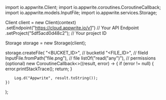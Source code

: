 import io.appwrite.Client;
import io.appwrite.coroutines.CoroutineCallback;
import io.appwrite.models.InputFile;
import io.appwrite.services.Storage;

Client client = new Client(context)
    .setEndpoint("https://cloud.appwrite.io/v1") // Your API Endpoint
    .setProject("5df5acd0d48c2"); // Your project ID

Storage storage = new Storage(client);

storage.createFile(
    "<BUCKET_ID>", // bucketId 
    "<FILE_ID>", // fileId 
    InputFile.fromPath("file.png"), // file 
    listOf("read("any")"), // permissions (optional)
    new CoroutineCallback<>((result, error) -> {
        if (error != null) {
            error.printStackTrace();
            return;
        }

        Log.d("Appwrite", result.toString());
    })
);

